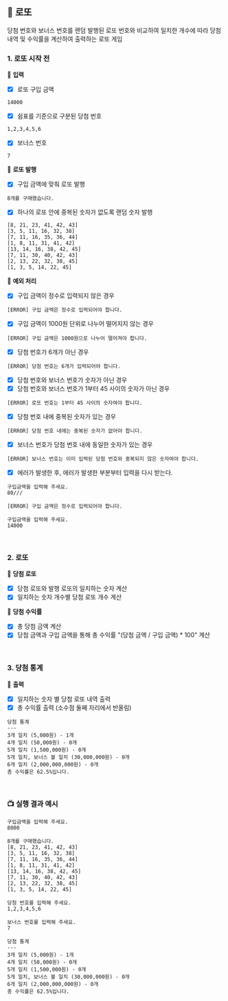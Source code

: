 ## 🎰 로또

당첨 번호와 보너스 번호를 랜덤 발행된 로또 번호와 비교하여 일치한 개수에 따라 당첨 내역 및 수익률을 계산하여 출력하는 로또 게임

### 1. 로또 시작 전

📍 <b>입력</b>    
  - [x] 로또 구입 금액
  ```
  14000
  ```
  - [x] 쉼표를 기준으로 구분된 당첨 번호
  ```
  1,2,3,4,5,6
  ```
  - [x] 보너스 번호
  ```
  7
  ```

📍 <b>로또 발행</b>
  - [x] 구입 금액에 맞춰 로또 발행
  ```
  8개를 구매했습니다.
  ```
  - [x] 하나의 로또 안에 중복된 숫자가 없도록 랜덤 숫자 발행
  ```
  [8, 21, 23, 41, 42, 43]
  [3, 5, 11, 16, 32, 38]
  [7, 11, 16, 35, 36, 44]
  [1, 8, 11, 31, 41, 42]
  [13, 14, 16, 38, 42, 45]
  [7, 11, 30, 40, 42, 43]
  [2, 13, 22, 32, 38, 45]
  [1, 3, 5, 14, 22, 45]
  ```

🚫 <b>예외 처리</b>
  - [x] 구입 금액이 정수로 입력되지 않은 경우
  ```
  [ERROR] 구입 금액은 정수로 입력되어야 합니다.
  ```
  - [x] ️구입 금액이 1000원 단위로 나누어 떨어지지 않는 경우 
  ```
  [ERROR] 구입 금액은 1000원으로 나누어 떨어져야 합니다.
  ```
  - [x] 당첨 번호가 6개가 아닌 경우
  ```
  [ERROR] 당첨 번호는 6개가 입력되어야 합니다.
  ```
  - [x] 당첨 번호와 보너스 번호가 숫자가 아닌 경우
  - [x] 당첨 번호와 보너스 번호가 1부터 45 사이의 숫자가 아닌 경우
  ```
  [ERROR] 로또 번호는 1부터 45 사이의 숫자여야 합니다.
  ```
  - [x] 당첨 번호 내에 중복된 숫자가 있는 경우
  ```
  [ERROR] 당첨 번호 내에는 중복된 숫자가 없어야 합니다. 
  ```
  - [x] 보너스 번호가 당첨 번호 내에 동일한 숫자가 있는 경우
  ```
  [ERROR] 보너스 번호는 이미 입력된 당첨 번호와 중복되지 않은 숫자여야 합니다. 
  ```
  - [x] 에러가 발생한 후, 에러가 발생한 부분부터 입력을 다시 받는다.
  ```
  구입금액을 입력해 주세요.
  80///
  
  [ERROR] 구입 금액은 정수로 입력되어야 합니다.
  
  구입금액을 입력해 주세요.
  14000
  ```

<br>

### 2. 로또

📍 <b>당첨 로또</b>
  - [x] 당첨 로또와 발행 로또의 일치하는 숫자 계산
  - [x] 일치하는 숫자 개수별 당첨 로또 개수 계산

📍 <b>당첨 수익률</b>
  - [x] 총 당첨 금액 계산
  - [x] 당첨 금액과 구입 금액을 통해 총 수익률 "(당첨 금액 / 구입 금액) * 100" 계산

<br>

### 3. 당첨 통계

📍 <b>출력</b>
  - [x] 일치하는 숫자 별 당첨 로또 내역 출력
  - [x] 총 수익률 출력 (소수점 둘째 자리에서 반올림)
  ```
  당첨 통계
  ---
  3개 일치 (5,000원) - 1개
  4개 일치 (50,000원) - 0개
  5개 일치 (1,500,000원) - 0개
  5개 일치, 보너스 볼 일치 (30,000,000원) - 0개
  6개 일치 (2,000,000,000원) - 0개
  총 수익률은 62.5%입니다.
  ```
<br>

### 📺 실행 결과 예시
```
구입금액을 입력해 주세요.
8000

8개를 구매했습니다.
[8, 21, 23, 41, 42, 43] 
[3, 5, 11, 16, 32, 38] 
[7, 11, 16, 35, 36, 44] 
[1, 8, 11, 31, 41, 42] 
[13, 14, 16, 38, 42, 45] 
[7, 11, 30, 40, 42, 43] 
[2, 13, 22, 32, 38, 45] 
[1, 3, 5, 14, 22, 45]

당첨 번호를 입력해 주세요.
1,2,3,4,5,6

보너스 번호를 입력해 주세요.
7

당첨 통계
---
3개 일치 (5,000원) - 1개
4개 일치 (50,000원) - 0개
5개 일치 (1,500,000원) - 0개
5개 일치, 보너스 볼 일치 (30,000,000원) - 0개
6개 일치 (2,000,000,000원) - 0개
총 수익률은 62.5%입니다.
```